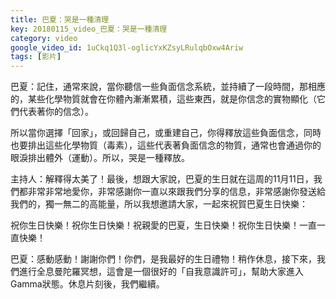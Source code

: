 ```yaml
---
title: 巴夏：哭是一種清理
key: 20180115_video_巴夏：哭是一種清理
category: video
google_video_id: 1uCkq1Q3l-oglicYxKZsyLRulqbOxw4Ariw
tags: [影片]
---
```


巴夏：記住，通常來說，當你聽信一些負面信念系統，並持續了一段時間，那相應的，某些化學物質就會在你體內漸漸累積，這些東西，就是你信念的實物顯化（它們代表著你的信念）。

所以當你選擇「回家」，或回歸自己，或重建自己，你得釋放這些負面信念，同時也要排出這些化學物質（毒素），這些代表著負面信念的物質，通常也會通過你的眼淚排出體外（運動）。所以，哭是一種釋放。

主持人：解釋得太美了！最後，想跟大家說，巴夏的生日就在這周的11月11日，我們都非常非常地愛你，非常感謝你一直以來跟我們分享的信息，非常感謝你發送給我們的，獨一無二的高能量，所以我想邀請大家，一起來祝賀巴夏生日快樂：

祝你生日快樂！祝你生日快樂！祝親愛的巴夏，生日快樂！祝你生日快樂！一直一直快樂！

巴夏：感動感動！謝謝你們！你們，是我最好的生日禮物！稍作休息，接下來，我們進行全息曼陀羅冥想，這會是一個很好的「自我意識許可」，幫助大家進入Gamma狀態。休息片刻後，我們繼續。
